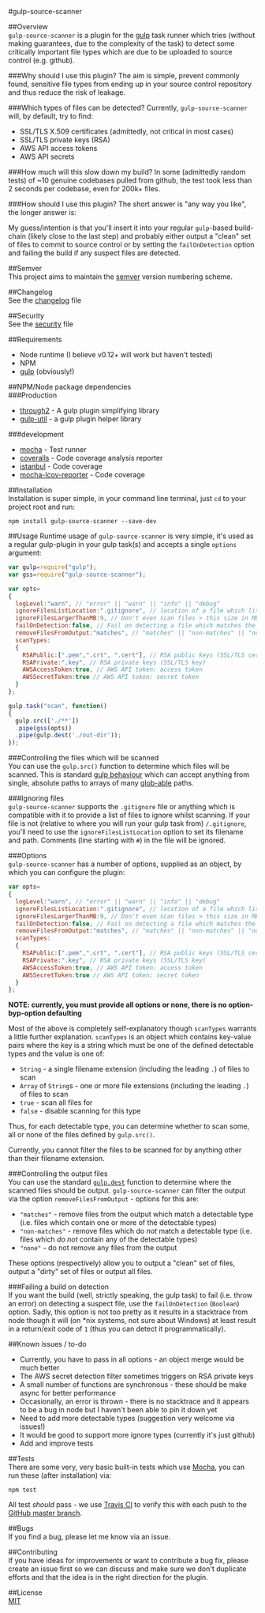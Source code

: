 #gulp-source-scanner

##Overview  
`gulp-source-scanner` is a plugin for the [gulp](http://gulpjs.com/) task runner which tries (without making guarantees, due to the complexity of the task) to detect some critically important file types which are due to be uploaded to source control (e.g. github).

###Why should I use this plugin?
The aim is simple, prevent commonly found, sensitive file types from ending up in your source control repository and thus reduce the risk of leakage.

###Which types of files can be detected?
Currently, `gulp-source-scanner` will, by default, try to find:  
* SSL/TLS X.509 certificates (admittedly, not critical in most cases)
* SSL/TLS private keys (RSA)
* AWS API access tokens
* AWS API secrets

###How much will this slow down my build?
In some (admittedly random tests) of ~10 genuine codebases pulled from github, the test took less than 2 seconds per codebase, even for 200k+ files.

###How should I use this plugin?
The short answer is "any way you like", the longer answer is:  

My guess/intention is that you'll insert it into your regular `gulp`-based build-chain (likely close to the last step) and probably either output a "clean" set of files to commit to source control or by setting the `failOnDetection` option and failing the build if any suspect files are detected.

##Semver  
This project aims to maintain the [semver](http://semver.org/) version numbering scheme.

##Changelog  
See the [changelog](./changelog.md) file

##Security  
See the [security](./security.md) file

##Requirements  
* Node runtime (I believe v0.12+ will work but haven't tested)
* NPM
* [gulp](http://gulpjs.com/) (obviously!)

##NPM/Node package dependencies  
###Production  
* [through2](https://www.npmjs.com/package/through2) - A gulp plugin simplifying library
* [gulp-util](https://www.npmjs.com/package/gulp-util) - a gulp plugin helper library

###development  
* [mocha](https://www.npmjs.com/package/mocha) - Test runner
* [coveralls](https://www.npmjs.com/package/coveralls) - Code coverage analysis reporter
* [istanbul](https://www.npmjs.com/package/istanbul) - Code coverage
* [mocha-lcov-reporter](https://www.npmjs.com/package/mocha-lcov-reporter) - Code coverage

##Installation  
Installation is super simple, in your command line terminal, just `cd` to your project root and run:  

```
npm install gulp-source-scanner --save-dev
```

##Usage
Runtime usage of `gulp-source-scanner` is very simple, it's used as a regular gulp-plugin in your gulp task(s) and accepts a single `options` argument:

```js
var gulp=require("gulp");
var gss=require("gulp-source-scanner");

var opts=
{
  logLevel:"warn", // "error" || "warn" || "info" || "debug"
  ignoreFilesListLocation:".gitignore", // location of a file which lists files which won't be committed to SC, set to false to disable
  ignoreFilesLargerThanMB:9, // Don't even scan files > this size in MB
  failOnDetection:false, // Fail on detecting a file which matches the defined scanTypes
  removeFilesFromOutput:"matches", // "matches" || "non-matches" || "none"
  scanTypes:
  {
    RSAPublic:[".pem",".crt", ".cert"], // RSA public keys (SSL/TLS cert)
    RSAPrivate:".key", // RSA private keys (SSL/TLS key)
    AWSAccessToken:true, // AWS API token: access token
    AWSSecretToken:true // AWS API token: secret token
  }
};

gulp.task("scan", function()
{
  gulp.src(['./**'])
  .pipe(gss(opts))
  .pipe(gulp.dest('./out-dir'));
});
```

###Controlling the files which will be scanned  
You can use the `gulp.src()` function to determine which files will be scanned. This is standard [gulp behaviour](https://github.com/gulpjs/gulp/blob/master/docs/API.md#gulpsrcglobs-options) which can accept anything from single, absolute paths to arrays of many [glob-able](https://github.com/isaacs/node-glob) paths.

###Ignoring files  
`gulp-source-scanner` supports the `.gitignore` file or anything which is compatible with it to provide a list of files to ignore whilst scanning. If your file is not (relative to where you will run your gulp task from) `/.gitignore`, you'll need to use the `ignoreFilesListLocation` option to set its filename and path. Comments (line starting with `#`) in the file will be ignored.

###Options  
`gulp-source-scanner` has a number of options, supplied as an object, by which you can configure the plugin:  

```js
var opts=
{
  logLevel:"warn", // "error" || "warn" || "info" || "debug"
  ignoreFilesListLocation:".gitignore", // location of a file which lists files which won't be committed to SC, set to false to disable
  ignoreFilesLargerThanMB:9, // Don't even scan files > this size in MB
  failOnDetection:false, // Fail on detecting a file which matches the defined scanTypes
  removeFilesFromOutput:"matches", // "matches" || "non-matches" || "none"
  scanTypes:
  {
    RSAPublic:[".pem",".crt", ".cert"], // RSA public keys (SSL/TLS cert)
    RSAPrivate:".key", // RSA private keys (SSL/TLS key)
    AWSAccessToken:true, // AWS API token: access token
    AWSSecretToken:true // AWS API token: secret token
  }
};
```

**NOTE: currently, you must provide all options or none, there is no option-byp-option defaulting**

Most of the above is completely self-explanatory though `scanTypes` warrants a little further explanation. `scanTypes` is an object which contains key-value pairs where the key is a string which must be one of the defined detectable types and the value is one of:   
* `String` - a single filename extension (including the leading `.`) of files to scan
* `Array` of `String`s - one or more file extensions (including the leading `.`) of files to scan
* `true` - scan all files for
* `false` - disable scanning for this type

Thus, for each detectable type, you can determine whether to scan some, all or none of the files defined by `gulp.src()`.

Currently, you cannot filter the files to be scanned for by anything other than their filename extension.


###Controlling the output files  
You can use the standard [`gulp.dest`](https://github.com/gulpjs/gulp/blob/master/docs/API.md#gulpdestpath-options) function to determine where the scanned files should be output. `gulp-source-scanner` can filter the output via the option `removeFilesFromOutput` - options for this are:

* `"matches"` - remove files from the output which match a detectable type (i.e. files which contain one or more of the detectable types)
* `"non-matches"` - remove files which do *not* match a detectable type (i.e. files which *do not* contain any of the detectable types)
* `"none"` - do not remove any files from the output

These options (respectively) allow you to output a "clean" set of files, output a "dirty" set of files or output all files.

###Failing a build on detection  
If you want the build (well, strictly speaking, the gulp task) to fail (i.e. throw an error) on detecting a suspect file, use the `failOnDetection` (`Boolean`) option. Sadly, this option is not too pretty as it results in a stacktrace from node though it will (on \*nix systems, not sure about Windows) at least result in a return/exit code of `1` (thus you can detect it programmatically).

##Known issues / to-do  
* Currently, you have to pass in all options - an object merge would be much better
* The AWS secret detection filter sometimes triggers on RSA private keys
* A small number of functions are synchronous - these should be make async for better performance
* Occasionally, an error is thrown - there is no stacktrace and it appears to be a bug in node but I haven't been able to pin it down yet
* Need to add more detectable types (suggestion very welcome via issues!)
* It would be good to support more ignore types (currently it's just github)
* Add and improve tests

##Tests  
There are some very, very basic built-in tests which use [Mocha](https://mochajs.org/), you can run these (after installation) via:

```
npm test
```

All test *should* pass - we use [Travis CI](https://travis-ci.org/neilstuartcraig/gulp-source-scanner) to verify this with each push to the [GitHub master branch](https://github.com/neilstuartcraig/gulp-source-scanner).

##Bugs  
If you find a bug, please let me know via an issue.

##Contributing  
If you have ideas for improvements or want to contribute a bug fix, please create an issue first so we can discuss and make sure we don't duplicate efforts and that the idea is in the right direction for the plugin.

##License  
[MIT](https://opensource.org/licenses/MIT)
